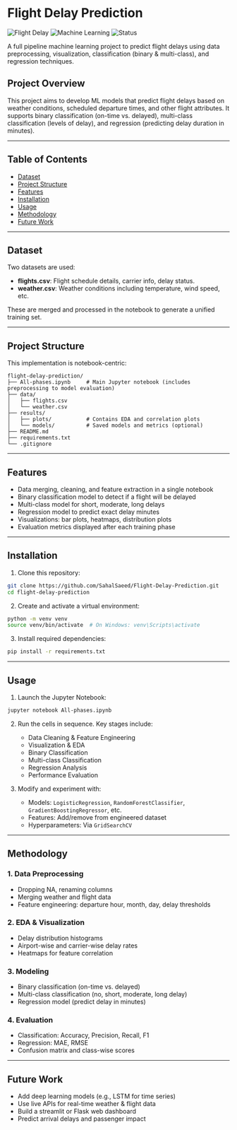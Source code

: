 # Flight Delay Prediction

![Flight Delay](https://img.shields.io/badge/Flight-Delay%20Prediction-blue)
![Machine Learning](https://img.shields.io/badge/Machine%20Learning-Project-green)
![Status](https://img.shields.io/badge/Status-Completed-brightgreen)

A full pipeline machine learning project to predict flight delays using data preprocessing, visualization, classification (binary & multi-class), and regression techniques.

## Project Overview

This project aims to develop ML models that predict flight delays based on weather conditions, scheduled departure times, and other flight attributes. It supports binary classification (on-time vs. delayed), multi-class classification (levels of delay), and regression (predicting delay duration in minutes).

---

## Table of Contents

* [Dataset](#dataset)
* [Project Structure](#project-structure)
* [Features](#features)
* [Installation](#installation)
* [Usage](#usage)
* [Methodology](#methodology)
* [Future Work](#future-work)


---

## Dataset

Two datasets are used:

* **flights.csv**: Flight schedule details, carrier info, delay status.
* **weather.csv**: Weather conditions including temperature, wind speed, etc.

These are merged and processed in the notebook to generate a unified training set.

---

## Project Structure

This implementation is notebook-centric:

```
flight-delay-prediction/
├── All-phases.ipynb     # Main Jupyter notebook (includes preprocessing to model evaluation)
├── data/
│   ├── flights.csv
│   └── weather.csv
├── results/
│   ├── plots/           # Contains EDA and correlation plots
│   └── models/          # Saved models and metrics (optional)
├── README.md
├── requirements.txt
└── .gitignore
```

---

## Features

* Data merging, cleaning, and feature extraction in a single notebook
* Binary classification model to detect if a flight will be delayed
* Multi-class model for short, moderate, long delays
* Regression model to predict exact delay minutes
* Visualizations: bar plots, heatmaps, distribution plots
* Evaluation metrics displayed after each training phase

---

## Installation

1. Clone this repository:

```bash
git clone https://github.com/SahalSaeed/Flight-Delay-Prediction.git
cd flight-delay-prediction
```

2. Create and activate a virtual environment:

```bash
python -m venv venv
source venv/bin/activate  # On Windows: venv\Scripts\activate
```

3. Install required dependencies:

```bash
pip install -r requirements.txt
```

---

## Usage

1. Launch the Jupyter Notebook:

```bash
jupyter notebook All-phases.ipynb
```

2. Run the cells in sequence. Key stages include:

   * Data Cleaning & Feature Engineering
   * Visualization & EDA
   * Binary Classification
   * Multi-class Classification
   * Regression Analysis
   * Performance Evaluation

3. Modify and experiment with:

   * Models: `LogisticRegression`, `RandomForestClassifier`, `GradientBoostingRegressor`, etc.
   * Features: Add/remove from engineered dataset
   * Hyperparameters: Via `GridSearchCV`

---

## Methodology

### 1. Data Preprocessing

* Dropping NA, renaming columns
* Merging weather and flight data
* Feature engineering: departure hour, month, day, delay thresholds

### 2. EDA & Visualization

* Delay distribution histograms
* Airport-wise and carrier-wise delay rates
* Heatmaps for feature correlation

### 3. Modeling

* Binary classification (on-time vs. delayed)
* Multi-class classification (no, short, moderate, long delay)
* Regression model (predict delay in minutes)

### 4. Evaluation

* Classification: Accuracy, Precision, Recall, F1
* Regression: MAE, RMSE
* Confusion matrix and class-wise scores

---

## Future Work

* Add deep learning models (e.g., LSTM for time series)
* Use live APIs for real-time weather & flight data
* Build a streamlit or Flask web dashboard
* Predict arrival delays and passenger impact
